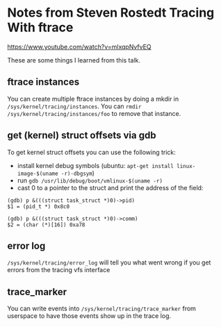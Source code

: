 # Notes from Steven Rostedt Tracing With ftrace

https://www.youtube.com/watch?v=mlxqpNvfvEQ

These are some things I learned from this talk.

## ftrace instances

You can create multiple ftrace instances by doing a mkdir in `/sys/kernel/tracing/instances`. You can `rmdir /sys/kernel/tracing/instances/foo` to remove that instance.

## get (kernel) struct offsets via gdb

To get kernel struct offsets you can use the following trick:

- install kernel debug symbols (ubuntu: `apt-get install linux-image-$(uname -r)-dbgsym`)
- run `gdb /usr/lib/debug/boot/vmlinux-$(uname -r)`
- cast 0 to a pointer to the struct and print the address of the field:

```
(gdb) p &(((struct task_struct *)0)->pid)
$1 = (pid_t *) 0x8c0

(gdb) p &(((struct task_struct *)0)->comm)
$2 = (char (*)[16]) 0xa78
```


## error log

`/sys/kernel/tracing/error_log` will tell you what went wrong if you get errors from the tracing vfs interface

## trace_marker

You can write events into `/sys/kernel/tracing/trace_marker` from userspace to have those events show up in the trace log.
